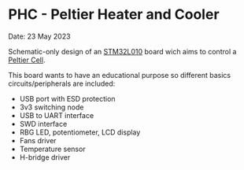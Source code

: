 # PHC - Peltier Heater and Cooler
Date: 23 May 2023

Schematic-only design of an [STM32L010](https://www.farnell.com/datasheets/2710889.pdf) board wich aims to control a [Peltier Cell](https://en.wikipedia.org/wiki/Thermoelectric_cooling). 

This board wants to have an educational purpose so different basics circuits/peripherals are included:
- USB port with ESD protection
- 3v3 switching node
- USB to UART interface
- SWD interface
- RBG LED, potentiometer, LCD display
- Fans driver
- Temperature sensor
- H-bridge driver

